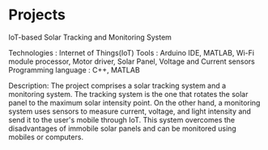 # Projects
IoT-based Solar Tracking and Monitoring System


Technologies         :  Internet of Things(IoT)
Tools                : Arduino IDE, MATLAB, Wi-Fi module processor, Motor driver, Solar Panel, Voltage and Current sensors
Programming language : C++, MATLAB


Description:
The project comprises a solar tracking system and a monitoring system. The tracking system is the one that rotates the solar panel to the maximum solar intensity point. On the other hand, a monitoring system uses sensors to measure current, voltage, and light intensity and send it to the user's mobile through IoT. This system overcomes the disadvantages of immobile solar panels and can be monitored​ using mobiles or computers.


